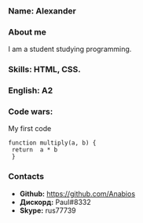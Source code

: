 ### Name: Alexander
### About me
<p>I am a student studying programming.</p>

### Skills: HTML, CSS.

### English: A2

### Code wars:
<p>My first code</p>

```
function multiply(a, b) {
 return  a * b 
 }
```

### Contacts
* **Github:** https://github.com/Anabios
* **Дискорд:** PauI#8332
* **Skype:** rus77739




